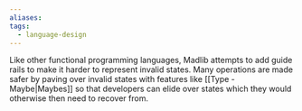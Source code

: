```yaml
---
aliases: 
tags:
  - language-design
---
```

Like other functional programming languages, Madlib attempts to add guide rails to make it harder to represent invalid states. Many operations are made safer by paving over invalid states with features like [[Type - Maybe|Maybes]] so that developers can elide over states which they would otherwise then need to recover from.